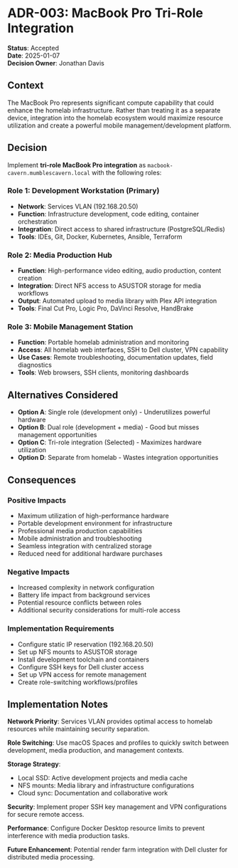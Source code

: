 # ADR-003: MacBook Pro Tri-Role Integration

**Status**: Accepted  
**Date**: 2025-01-07  
**Decision Owner**: Jonathan Davis

## Context

The MacBook Pro represents significant compute capability that could enhance the homelab infrastructure. Rather than treating it as a separate device, integration into the homelab ecosystem would maximize resource utilization and create a powerful mobile management/development platform.

## Decision

Implement **tri-role MacBook Pro integration** as `macbook-cavern.mumblescavern.local` with the following roles:

### Role 1: Development Workstation (Primary)
- **Network**: Services VLAN (192.168.20.50)
- **Function**: Infrastructure development, code editing, container orchestration
- **Integration**: Direct access to shared infrastructure (PostgreSQL/Redis)
- **Tools**: IDEs, Git, Docker, Kubernetes, Ansible, Terraform

### Role 2: Media Production Hub
- **Function**: High-performance video editing, audio production, content creation
- **Integration**: Direct NFS access to ASUSTOR storage for media workflows
- **Output**: Automated upload to media library with Plex API integration
- **Tools**: Final Cut Pro, Logic Pro, DaVinci Resolve, HandBrake

### Role 3: Mobile Management Station  
- **Function**: Portable homelab administration and monitoring
- **Access**: All homelab web interfaces, SSH to Dell cluster, VPN capability
- **Use Cases**: Remote troubleshooting, documentation updates, field diagnostics
- **Tools**: Web browsers, SSH clients, monitoring dashboards

## Alternatives Considered

- **Option A**: Single role (development only) - Underutilizes powerful hardware
- **Option B**: Dual role (development + media) - Good but misses management opportunities  
- **Option C**: Tri-role integration (Selected) - Maximizes hardware utilization
- **Option D**: Separate from homelab - Wastes integration opportunities

## Consequences

### Positive Impacts
- Maximum utilization of high-performance hardware
- Portable development environment for infrastructure
- Professional media production capabilities
- Mobile administration and troubleshooting
- Seamless integration with centralized storage
- Reduced need for additional hardware purchases

### Negative Impacts
- Increased complexity in network configuration
- Battery life impact from background services
- Potential resource conflicts between roles
- Additional security considerations for multi-role access

### Implementation Requirements
- Configure static IP reservation (192.168.20.50)
- Set up NFS mounts to ASUSTOR storage
- Install development toolchain and containers
- Configure SSH keys for Dell cluster access
- Set up VPN access for remote management
- Create role-switching workflows/profiles

## Implementation Notes

**Network Priority**: Services VLAN provides optimal access to homelab resources while maintaining security separation.

**Role Switching**: Use macOS Spaces and profiles to quickly switch between development, media production, and management contexts.

**Storage Strategy**: 
- Local SSD: Active development projects and media cache
- NFS mounts: Media library and infrastructure configurations  
- Cloud sync: Documentation and collaborative work

**Security**: Implement proper SSH key management and VPN configurations for secure remote access.

**Performance**: Configure Docker Desktop resource limits to prevent interference with media production tasks.

**Future Enhancement**: Potential render farm integration with Dell cluster for distributed media processing.